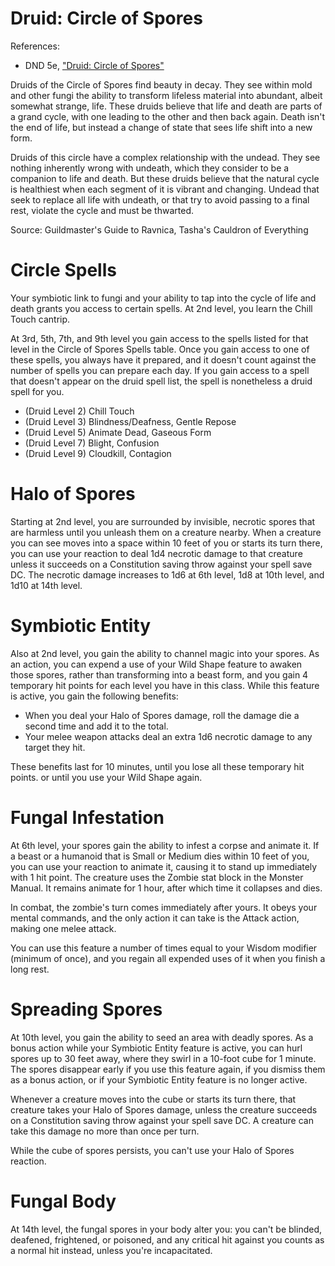 # Druid:  Circle of Spores

References:

* DND 5e, ["Druid: Circle of Spores"](http://dnd5e.wikidot.com/druid:spores)

Druids of the Circle of Spores find beauty in decay. They see within mold and other fungi the ability to transform lifeless material into abundant, albeit somewhat strange, life. These druids believe that life and death are parts of a grand cycle, with one leading to the other and then back again. Death isn't the end of life, but instead a change of state that sees life shift into a new form.

Druids of this circle have a complex relationship with the undead. They see nothing inherently wrong with undeath, which they consider to be a companion to life and death. But these druids believe that the natural cycle is healthiest when each segment of it is vibrant and changing. Undead that seek to replace all life with undeath, or that try to avoid passing to a final rest, violate the cycle and must be thwarted.

Source: Guildmaster's Guide to Ravnica, Tasha's Cauldron of Everything

# Circle Spells

Your symbiotic link to fungi and your ability to tap into the cycle of life and death grants you access to certain spells. At 2nd level, you learn the Chill Touch cantrip.

At 3rd, 5th, 7th, and 9th level you gain access to the spells listed for that level in the Circle of Spores Spells table. Once you gain access to one of these spells, you always have it prepared, and it doesn't count against the number of spells you can prepare each day. If you gain access to a spell that doesn't appear on the druid spell list, the spell is nonetheless a druid spell for you.

* (Druid Level 2) Chill Touch
* (Druid Level 3) Blindness/Deafness, Gentle Repose
* (Druid Level 5) Animate Dead, Gaseous Form
* (Druid Level 7) Blight, Confusion
* (Druid Level 9) Cloudkill, Contagion

# Halo of Spores

Starting at 2nd level, you are surrounded by invisible, necrotic spores that are harmless until you unleash them on a creature nearby. When a creature you can see moves into a space within 10 feet of you or starts its turn there, you can use your reaction to deal 1d4 necrotic damage to that creature unless it succeeds on a Constitution saving throw against your spell save DC. The necrotic damage increases to 1d6 at 6th level, 1d8 at 10th level, and 1d10 at 14th level.

# Symbiotic Entity

Also at 2nd level, you gain the ability to channel magic into your spores. As an action, you can expend a use of your Wild Shape feature to awaken those spores, rather than transforming into a beast form, and you gain 4 temporary hit points for each level you have in this class. While this feature is active, you gain the following benefits:

* When you deal your Halo of Spores damage, roll the damage die a second time and add it to the total.
* Your melee weapon attacks deal an extra 1d6 necrotic damage to any target they hit.

These benefits last for 10 minutes, until you lose all these temporary hit points. or until you use your Wild Shape again.

# Fungal Infestation

At 6th level, your spores gain the ability to infest a corpse and animate it. If a beast or a humanoid that is Small or Medium dies within 10 feet of you, you can use your reaction to animate it, causing it to stand up immediately with 1 hit point. The creature uses the Zombie stat block in the Monster Manual. It remains animate for 1 hour, after which time it collapses and dies.

In combat, the zombie's turn comes immediately after yours. It obeys your mental commands, and the only action it can take is the Attack action, making one melee attack.

You can use this feature a number of times equal to your Wisdom modifier (minimum of once), and you regain all expended uses of it when you finish a long rest.

# Spreading Spores

At 10th level, you gain the ability to seed an area with deadly spores. As a bonus action while your Symbiotic Entity feature is active, you can hurl spores up to 30 feet away, where they swirl in a 10-foot cube for 1 minute. The spores disappear early if you use this feature again, if you dismiss them as a bonus action, or if your Symbiotic Entity feature is no longer active.

Whenever a creature moves into the cube or starts its turn there, that creature takes your Halo of Spores damage, unless the creature succeeds on a Constitution saving throw against your spell save DC. A creature can take this damage no more than once per turn.

While the cube of spores persists, you can't use your Halo of Spores reaction.

# Fungal Body

At 14th level, the fungal spores in your body alter you: you can't be blinded, deafened, frightened, or poisoned, and any critical hit against you counts as a normal hit instead, unless you're incapacitated.